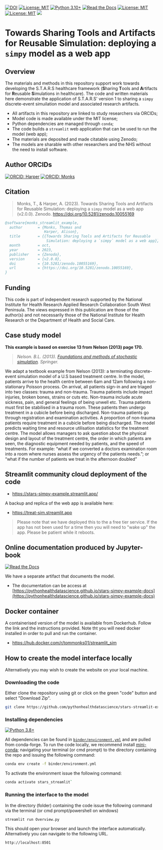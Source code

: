 [![DOI](https://zenodo.org/badge/DOI/10.5281/zenodo.10055169.svg)](https://doi.org/10.5281/zenodo.10055169)
[![License: MIT](https://img.shields.io/badge/License-MIT-yellow.svg)](https://opensource.org/licenses/MIT)
[![Python 3.10+](https://img.shields.io/badge/python-3.10+-blue.svg)](https://www.python.org/downloads/release/python-3100+/)
[![Read the Docs](https://readthedocs.org/projects/pip/badge/?version=latest)](https://pythonhealthdatascience.github.io/stars-simpy-example-docs)
[![License: MIT](https://img.shields.io/badge/ORCID-0000--0001--5274--5037-brightgreen)](https://orcid.org/0000-0001-5274-5037)
[![License: MIT](https://img.shields.io/badge/ORCID-0000--0003--2631--4481-brightgreen)](https://orcid.org/0000-0003-2631-4481)
[<img src="https://img.shields.io/static/v1?label=dockerhub&message=images&color=important?style=for-the-badge&logo=docker">](https://hub.docker.com/r/tommonks01/treat_sim)

# Towards Sharing Tools and Artifacts for Reusable Simulation: deploying a `simpy` model as a web app

## Overview

The materials and methods in this repository support work towards developing the S.T.A.R.S healthcare framework (**S**haring **T**ools and **A**rtifacts for **R**eusable **S**imulations in healthcare).  The code and written materials here demonstrate the application of S.T.A.R.S' version 1 to sharing a `simpy` discrete-event simuilation model and associated research artifacts.  

* All artifacts in this repository are linked to study researchers via ORCIDs;
* Model code is made available under the MIT license;
* Python dependencies are managed through `conda`;
* The code builds a `streamlit` web application that can be used to run the model (web app);
* The materials are deposited and made citatable using Zenodo;
* The models are sharable with other researchers and the NHS without the need to install software.

## Author ORCIDs

[![ORCID: Harper](https://img.shields.io/badge/ORCID-0000--0001--5274--5037-brightgreen)](https://orcid.org/0000-0001-5274-5037)
[![ORCID: Monks](https://img.shields.io/badge/ORCID-0000--0003--2631--4481-brightgreen)](https://orcid.org/0000-0003-2631-4481)

## Citation

> Monks, T., & Harper, A. (2023). Towards Sharing Tools and Artifacts for Reusable Simulation: deploying a `simpy` model as a web app (v2.0.0). Zenodo. https://doi.org/10.5281/zenodo.10055169

```bibtex
@software{monks_streamlit_example,
  author       = {Monks, Thomas and
                  Harper, Alison},
  title        = {{Towards Sharing Tools and Artifacts for Reusable 
                   Simulation: deploying a `simpy` model as a web app}},
  month        = oct,
  year         = 2023,
  publisher    = {Zenodo},
  version      = {v2.0.0},
  doi 	       = {10.5281/zenodo.10055169},
  url	       = {https://doi.org/10.5281/zenodo.10055169}, 
}
```

## Funding

This code is part of independent research supported by the National Institute for Health Research Applied Research Collaboration South West Peninsula. The views expressed in this publication are those of the author(s) and not necessarily those of the National Institute for Health Research or the Department of Health and Social Care.

## Case study model

**This example is based on exercise 13 from Nelson (2013) page 170.**

> *Nelson. B.L. (2013). [Foundations and methods of stochastic simulation](https://www.amazon.co.uk/Foundations-Methods-Stochastic-Simulation-International/dp/1461461596/ref=sr_1_1?dchild=1&keywords=foundations+and+methods+of+stochastic+simulation&qid=1617050801&sr=8-1). Springer.* 

We adapt a textbook example from Nelson (2013): a terminating discrete-event simulation model of a U.S based treatment centre. In the model, patients arrive to the health centre between 6am and 12am following a non-stationary Poisson process. On arrival, all patients sign-in and are triaged into two classes: trauma and non-trauma. Trauma patients include impact injuries, broken bones, strains or cuts etc. Non-trauma include acute sickness, pain, and general feelings of being unwell etc. Trauma patients must first be stabilised in a trauma room. These patients then undergo treatment in a cubicle before being discharged. Non-trauma patients go through registration and examination activities. A proportion of non-trauma patients require treatment in a cubicle before being discharged. The model predicts waiting time and resource utilisation statistics for the treatment centre. The model allows managers to ask question about the physical design and layout of the treatment centre, the order in which patients are seen, the diagnostic equipment needed by patients, and the speed of treatments. For example: “what if we converted a doctors examination room into a room where nurses assess the urgency of the patients needs.”; or “what if the number of patients we treat in the afternoon doubled” 

## Streamlit community cloud deployment of the code

* https://stars-simpy-example.streamlit.app/

A backup and replica of the web app is available here:

* https://treat-sim.streamlit.app

> Please note that we have deployed this to the a free tier service.  If the app has not been used for a time then you will need to "wake up" the app.  Please be patient while it reboots.


## Online documentation produced by Jupyter-book

[![Read the Docs](https://readthedocs.org/projects/pip/badge/?version=latest)](https://pythonhealthdatascience.github.io/stars-simpy-example-docs)

We have a separate artifact that documents the model. 

* The documentation can be access at [https://pythonhealthdatascience.github.io/stars-simpy-example-docs](https://pythonhealthdatascience.github.io/stars-simpy-example-docs)

## Docker container

A containerised version of the model is available from Dockerhub.  Follow the link and the instructions provided.  Note tht you will need docker installed in order to pull and run the container.

* https://hub.docker.com/r/tommonks01/streamlit_sim

## How to create the model interface locally

Alternatively you may wish to create the website on your local machine.  

### Downloading the code

Either clone the repository using git or click on the green "code" button and select "Download Zip".

```bash
git clone https://github.com/pythonhealthdatascience/stars-streamlit-example
```

### Installing dependencies

[![Python 3.8+](https://img.shields.io/badge/python-3.8+-blue.svg)](https://www.python.org/downloads/release/python-360+/)

All dependencies can be found in [`binder/environment.yml`]() and are pulled from conda-forge.  To run the code locally, we recommend install [mini-conda](https://docs.conda.io/en/latest/miniconda.html); navigating your terminal (or cmd prompt) to the directory containing the repo and issuing the following command:

```bash
conda env create -f binder/environment.yml
```

To activate the environment issue the following command:

```bash
conda activate stars_streamlit`
```

### Running the interface to the model

In the directory (folder) containing the code issue the following command via the terminal (or cmd prompt/powershell on windows)

```bash
streamlit run Overview.py
```

This should open your browser and launch the interface automatically.  Alternatively you can navigate to the following URL.

```bash
http://localhost:8501
```

